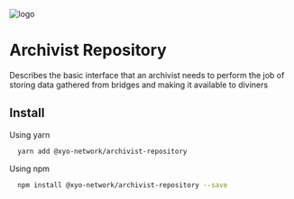 [logo]: https://www.xy.company/img/home/logo_xy.png

![logo]

# Archivist Repository

Describes the basic interface that an archivist needs to perform the job of storing data gathered from bridges and making it available to diviners

## Install

Using yarn

```sh
  yarn add @xyo-network/archivist-repository
```

Using npm

```sh
  npm install @xyo-network/archivist-repository --save
```
